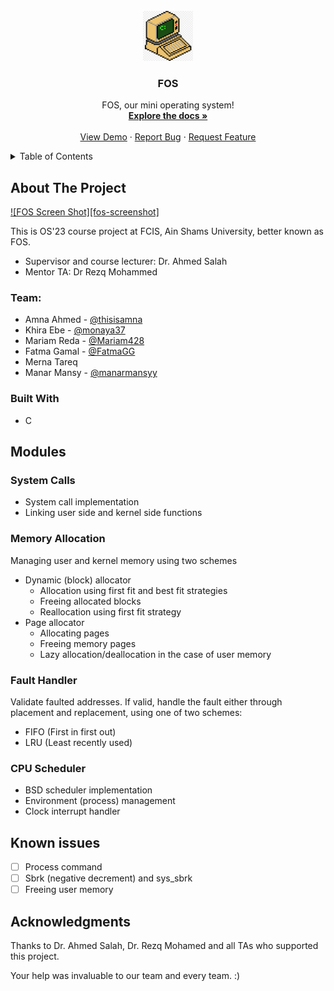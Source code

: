 

<!-- PROJECT LOGO -->
<br />
<div align="center">
  <a href="(https://github.com/thisisamna/OS_Project)">
    <img src="images/logo.png" alt="Logo" width="80" height="80">
  </a>

  <h3 align="center">FOS</h3>

  <p align="center">
FOS, our mini operating system!
       <br />
    <a href="https://github.com/othneildrew/Best-README-Template"><strong>Explore the docs »</strong></a>
    <br />
    <br />
    <a href="https://github.com/othneildrew/Best-README-Template">View Demo</a>
    ·
    <a href="https://github.com/othneildrew/Best-README-Template/issues">Report Bug</a>
    ·
    <a href="https://github.com/othneildrew/Best-README-Template/issues">Request Feature</a>
  </p>
</div>



<!-- TABLE OF CONTENTS -->
<details>
  <summary>Table of Contents</summary>
  <ol>
    <li>
      <a href="#about-the-project">About The Project</a>
      <ul>
        <li><a href="#team">The Team</a></li>
      </ul>
    </li>
    <li>
      <a href="#Modules">Modules</a>
      <ul>
        <li><a href="#system-calls">System calls</a></li>
        <li><a href="#memory-allocation"> Memory allocation</a></li>        
        <li><a href="#fault-handler">Fault Handler</a></li>
        <li><a href="#cpu-scheduling"> CPU Scheduling</a></li>
   </ul>
    </li>
    <li><a href="#usage">Usage</a></li>
    <li><a href="#roadmap">Roadmap</a></li>
    <li><a href="#contributing">Contributing</a></li>
    <li><a href="#license">License</a></li>
    <li><a href="#contact">Contact</a></li>
    <li><a href="#acknowledgments">Acknowledgments</a></li>
  </ol>
</details>



<!-- ABOUT THE PROJECT -->
## About The Project

[![FOS Screen Shot][fos-screenshot]](https://example.com)

This is OS'23 course project at FCIS, Ain Shams University, better known as FOS.
* Supervisor and course lecturer: Dr. Ahmed Salah
* Mentor TA: Dr Rezq Mohammed

  
### Team:
* Amna Ahmed - [@thisisamna](https://github.com/thisisamna) 
* Khira Ebe - [@monaya37](https://github.com/monaya37) 
* Mariam Reda - [@Mariam428](https://github.com/Mariam428) 
* Fatma Gamal - [@FatmaGG](https://github.com/FatmaGG) 
* Merna Tareq
* Manar Mansy - [@manarmansyy](https://github.com/manarmansyy) 


### Built With
* C


<!-- GETTING STARTED -->
## Modules

### System Calls

- System call implementation
- Linking user side and kernel side functions

### Memory Allocation

Managing user and kernel memory using two schemes
- Dynamic (block) allocator
	- Allocation using first fit and best fit strategies
	- Freeing allocated blocks
	- Reallocation using first fit strategy
- Page allocator
	-  Allocating pages 
	- Freeing memory pages
	- Lazy allocation/deallocation in the case of user memory
### Fault Handler
Validate faulted addresses. If valid, handle the fault either through placement and replacement, using one of two schemes:
- FIFO (First in first out)
- LRU (Least recently used)

### CPU Scheduler
- BSD scheduler implementation
-  Environment (process) management
- Clock interrupt handler



<!-- ROADMAP -->
## Known issues

- [ ] Process command
- [ ] Sbrk (negative decrement) and sys_sbrk 
- [ ] Freeing user memory 

<!-- ACKNOWLEDGMENTS -->
## Acknowledgments

Thanks to Dr. Ahmed Salah, Dr. Rezq Mohamed and all TAs who supported this project. 

Your help was invaluable to our team and every team. :)

